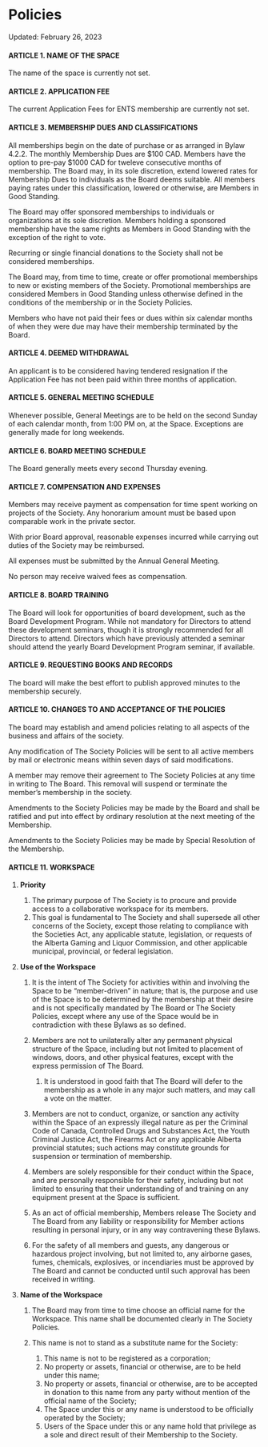 # Policies

Updated: February 26, 2023

#### ARTICLE 1. NAME OF THE SPACE

The name of the space is currently not set.

#### ARTICLE 2. APPLICATION FEE

The current Application Fees for ENTS membership are currently not set.

#### ARTICLE 3. MEMBERSHIP DUES AND CLASSIFICATIONS

All memberships begin on the date of purchase or as arranged in Bylaw 4.2.2. The monthly Membership Dues are $100 CAD. Members have the option to pre-pay $1000 CAD for tweleve consecutive months of membership. The Board may, in its sole discretion, extend lowered rates for Membership Dues to individuals as the Board deems suitable. All members paying rates under this classification, lowered or otherwise, are Members in Good Standing.

The Board may offer sponsored memberships to individuals or organizations at its sole discretion. Members holding a sponsored membership have the same rights as Members in Good Standing with the exception of the right to vote.

Recurring or single financial donations to the Society shall not be considered memberships.

The Board may, from time to time, create or offer promotional memberships to new or existing members of the Society. Promotional memberships are considered Members in Good Standing unless otherwise defined in the conditions of the membership or in the Society Policies.

Members who have not paid their fees or dues within six calendar months of when they were due may have their membership terminated by the Board.

#### ARTICLE 4. DEEMED WITHDRAWAL

An applicant is to be considered having tendered resignation if the Application Fee has not been paid within three months of application.

#### ARTICLE 5. GENERAL MEETING SCHEDULE

Whenever possible, General Meetings are to be held on the second Sunday of each calendar month, from 1:00 PM on, at the Space. Exceptions are generally made for long weekends.

#### ARTICLE 6. BOARD MEETING SCHEDULE

The Board generally meets every second Thursday evening.

#### ARTICLE 7. COMPENSATION AND EXPENSES

Members may receive payment as compensation for time spent working on projects of the Society. Any honorarium amount must be based upon comparable work in the private sector.

With prior Board approval, reasonable expenses incurred while carrying out duties of the Society may be reimbursed.

All expenses must be submitted by the Annual General Meeting.

No person may receive waived fees as compensation.

#### ARTICLE 8. BOARD TRAINING

The Board will look for opportunities of board development, such as the Board Development Program. While not mandatory for Directors to attend these development seminars, though it is strongly recommended for all Directors to attend. Directors which have previously attended a seminar should attend the yearly Board Development Program seminar, if available.

#### ARTICLE 9. REQUESTING BOOKS AND RECORDS

The board will make the best effort to publish approved minutes to the membership securely.

#### ARTICLE 10. CHANGES TO AND ACCEPTANCE OF THE POLICIES

The board may establish and amend policies relating to all aspects of the business and affairs of the society.

Any modification of The Society Policies will be sent to all active members by mail or electronic means within seven days of said modifications.

A member may remove their agreement to The Society Policies at any time in writing to The Board. This removal will suspend or terminate the member’s membership in the society.

Amendments to the Society Policies may be made by the Board and shall be ratified and put into effect by ordinary resolution at the next meeting of the Membership.

Amendments to the Society Policies may be made by Special Resolution of the Membership.

#### ARTICLE 11. WORKSPACE
1. **Priority**

    1. The primary purpose of The Society is to procure and provide access to a collaborative workspace for its members.
    2. This goal is fundamental to The Society and shall supersede all other concerns of the Society, except those relating to compliance with the Societies Act, any applicable statute, legislation, or requests of the Alberta Gaming and Liquor Commission, and other applicable municipal, provincial, or federal legislation.

2. **Use of the Workspace**

    1. It is the intent of The Society for activities within and involving the Space to be “member-driven” in nature; that is, the purpose and use of the Space is to be determined by the membership at their desire and is not specifically mandated by The Board or The Society Policies, except where any use of the Space would be in contradiction with these Bylaws as so defined.
    2. Members are not to unilaterally alter any permanent physical structure of the Space, including but not limited to placement of windows, doors, and other physical features, except with the express permission of The Board.

        1. It is understood in good faith that The Board will defer to the membership as a whole in any major such matters, and may call a vote on the matter.

    3. Members are not to conduct, organize, or sanction any activity within the Space of an expressly illegal nature as per the Criminal Code of Canada, Controlled Drugs and Substances Act, the Youth Criminal Justice Act, the Firearms Act or any applicable Alberta provincial statutes; such actions may constitute grounds for suspension or termination of membership.
    4. Members are solely responsible for their conduct within the Space, and are personally responsible for their safety, including but not limited to ensuring that their understanding of and training on any equipment present at the Space is sufficient.
    5. As an act of official membership, Members release The Society and The Board from any liability or responsibility for Member actions resulting in personal injury, or in any way contravening these Bylaws.
    6. For the safety of all members and guests, any dangerous or hazardous project involving, but not limited to, any airborne gases, fumes, chemicals, explosives, or incendiaries must be approved by The Board and cannot be conducted until such approval has been received in writing.

4. **Name of the Workspace**

    1. The Board may from time to time choose an official name for the Workspace. This name shall be documented clearly in The Society Policies.
    2. This name is not to stand as a substitute name for the Society:

        1. This name is not to be registered as a corporation;
        2. No property or assets, financial or otherwise, are to be held under this name;
        3. No property or assets, financial or otherwise, are to be accepted in donation to this name from any party without mention of the official name of the Society;
        4. The Space under this or any name is understood to be officially operated by the Society;
        5. Users of the Space under this or any name hold that privilege as a sole and direct result of their Membership to the Society.

